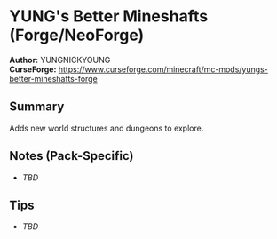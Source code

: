 # YUNG's Better Mineshafts (Forge/NeoForge)

**Author:** YUNGNICKYOUNG  
**CurseForge:** https://www.curseforge.com/minecraft/mc-mods/yungs-better-mineshafts-forge

## Summary
Adds new world structures and dungeons to explore.

## Notes (Pack-Specific)
- _TBD_

## Tips
- _TBD_

